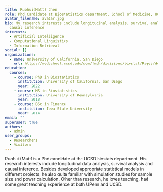 ```yaml
---
title: Ruohui(Matt) Chen
role: Phd Candidate at Biostatistics department, School of Medicine, UCSD
avatar_filename: avatar.jpg
bio: My research interests include longitudinal analysis, survival analysis and
  causal inference
interests:
  - Artificial Intelligence
  - Computational Linguistics
  - Information Retrieval
social: []
organizations:
  - name: University of California, San Diego
    url: https://medschool.ucsd.edu/som/fmph/divisions/biostat/Pages/default.aspx
education:
  courses:
    - course: PhD in Biostatistics
      institution: University of California, San Diego
      year: 2022
    - course: MS in Biostatistics
      institution: University of Pennsylvania
      year: 2018
    - course: BSc in Finance
      institution: Iowa State University
      year: 2014
email: ""
superuser: true
authors:
  - admin
user_groups:
  - Researchers
  - Visitors
---
```

Ruohui (Matt) is a Phd candidate at the UCSD biostats department. His research interests include longitudinal data analysis, survival analysis and causal inference. Besides developed appropriate statistical models in different projects, he also quite familiar with simulation studies for sample size and power calculation. Other than research, he loves teaching, had some great teaching experience at both UPenn and UCSD.